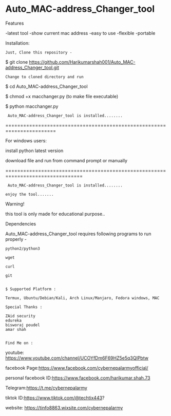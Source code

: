 # Auto_MAC-address_Changer_tool

Features

   -latest tool
   -show current mac address
   -easy to use 
   -flexible
   -portable
   
   Installation:

    Just, Clone this repository -

$ git clone https://github.com/Harikumarshah001/Auto_MAC-address_Changer_tool.git

    Change to cloned directory and run
    
$ cd Auto_MAC-address_Changer_tool

$ chmod +x macchanger.py (to make file executable)

$ python macchanger.py 

     Auto_MAC-address_Changer_tool is installed........
     
=======================================================================     

For windows users:

install python latest version

download file and run from command prompt or manually

================================================================================

     Auto_MAC-address_Changer_tool is installed........
    
    enjoy the tool.......
    
    
Warning!

this tool is only made for educational purpose..


Dependencies

Auto_MAC-address_Changer_tool requires following programs to run properly -

    python2/python3
    
    wget
    
    curl
    
    git
    
    
    $ Supported Platform :
    
    Termux, Ubuntu/Debian/Kali, Arch Linux/Manjaro, Fedora windows, MAC
    
    Special Thanks :

    ZAid security
    edureka
    bisworaj poudel
    amar shah
    
    
    Find Me on :
youtube: https://www.youtube.com/channel/UCOYfDm6F69HZ5e5q3QIPbtw

facebook Page:https://www.facebook.com/cybernepalarmyofficial/

personal facebook ID:https://www.facebook.com/harikumar.shah.73

Telegram:https://t.me/cybernepalarmy

tiktok ID:https://www.tiktok.com/@techtix443?

website: https://tinfo8863.wixsite.com/cybernepalarmy
    

